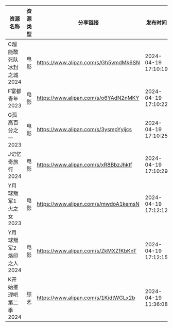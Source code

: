 | 资源名称           | 资源类型 | 分享链接                                 | 发布时间                |
| -------------- | ---- | ------------------------------------ | ------------------- |
| C超能敢死队冰封之城2024 | 电影   | https://www.alipan.com/s/Gh5vmdMk6SN | 2024-04-19 17:10:19 |
| F富都青年2023      | 电影   | https://www.alipan.com/s/o6YAdN2nMKY | 2024-04-19 17:10:22 |
| G孤高百分之一2023    | 电影   | https://www.alipan.com/s/3ysmpYyijcs | 2024-04-19 17:10:25 |
| J记忆奇旅行2024     | 电影   | https://www.alipan.com/s/xR8BbzJhktf | 2024-04-19 17:10:29 |
| Y月球叛军1火之女2023  | 电影   | https://www.alipan.com/s/mwdoA1kemsN | 2024-04-19 17:12:12 |
| Y月球叛军2烙印之人2024 | 电影   | https://www.alipan.com/s/ZkMXZfKbKnT | 2024-04-19 17:12:15 |
| K开始推理吧第二季2024  | 综艺   | https://www.alipan.com/s/1KidtWGLx2b | 2024-04-19 11:36:08 |
